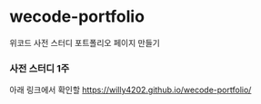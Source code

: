 # wecode-portfolio
위코드 사전 스터디 포트폴리오 페이지 만들기

### 사전 스터디 1주
아래 링크에서 확인할 
https://willy4202.github.io/wecode-portfolio/
